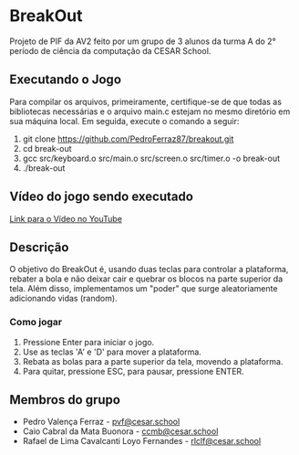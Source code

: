 # BreakOut

Projeto de PIF da AV2 feito por um grupo de 3 alunos da turma A do 2° período de ciência da computação da CESAR School.


 ## Executando o Jogo
  Para compilar os arquivos, primeiramente, certifique-se de que todas as bibliotecas necessárias e o arquivo main.c estejam no mesmo diretório em sua máquina local. Em seguida, execute o comando a seguir:

1. git clone https://github.com/PedroFerraz87/breakout.git
2. cd break-out
3. gcc src/keyboard.o src/main.o src/screen.o src/timer.o -o break-out
4. ./break-out
   
## Vídeo do jogo sendo executado

[Link para o Vídeo no YouTube](https://youtu.be/ztfKbOfI62Y?feature=shared)

## Descrição
O objetivo do BreakOut é, usando duas teclas para controlar a plataforma, rebater a bola e não deixar cair e quebrar os blocos na parte superior da tela. Além disso, implementamos um "poder" que surge aleatoriamente adicionando vidas (random).
### Como jogar
1. Pressione Enter para iniciar o jogo.
2. Use as teclas 'A' e 'D' para mover a plataforma.
3. Rebata as bolas para a parte superior da tela, movendo a plataforma.
4. Para quitar, pressione ESC, para pausar, pressione ENTER.
## Membros do grupo
- Pedro Valença Ferraz - pvf@cesar.school
- Caio Cabral da Mata Buonora - ccmb@cesar.school
- Rafael de Lima Cavalcanti Loyo Fernandes - rlclf@cesar.school
